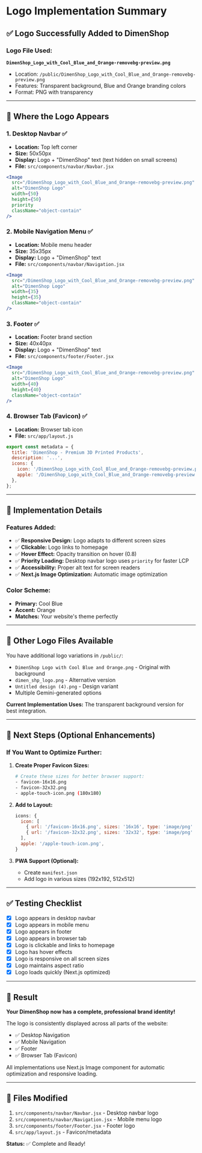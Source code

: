 # Logo Implementation Summary

## ✅ Logo Successfully Added to DimenShop

### Logo File Used:
**`DimenShop_Logo_with_Cool_Blue_and_Orange-removebg-preview.png`**
- Location: `/public/DimenShop_Logo_with_Cool_Blue_and_Orange-removebg-preview.png`
- Features: Transparent background, Blue and Orange branding colors
- Format: PNG with transparency

---

## 🎨 Where the Logo Appears

### 1. **Desktop Navbar** ✅
- **Location:** Top left corner
- **Size:** 50x50px
- **Display:** Logo + "DimenShop" text (text hidden on small screens)
- **File:** `src/components/navbar/Navbar.jsx`

```jsx
<Image 
  src="/DimenShop_Logo_with_Cool_Blue_and_Orange-removebg-preview.png"
  alt="DimenShop Logo"
  width={50}
  height={50}
  priority
  className="object-contain"
/>
```

### 2. **Mobile Navigation Menu** ✅
- **Location:** Mobile menu header
- **Size:** 35x35px
- **Display:** Logo + "DimenShop" text
- **File:** `src/components/navbar/Navigation.jsx`

```jsx
<Image 
  src="/DimenShop_Logo_with_Cool_Blue_and_Orange-removebg-preview.png"
  alt="DimenShop Logo"
  width={35}
  height={35}
  className="object-contain"
/>
```

### 3. **Footer** ✅
- **Location:** Footer brand section
- **Size:** 40x40px
- **Display:** Logo + "DimenShop" text
- **File:** `src/components/footer/Footer.jsx`

```jsx
<Image 
  src="/DimenShop_Logo_with_Cool_Blue_and_Orange-removebg-preview.png"
  alt="DimenShop Logo"
  width={40}
  height={40}
  className="object-contain"
/>
```

### 4. **Browser Tab (Favicon)** ✅
- **Location:** Browser tab icon
- **File:** `src/app/layout.js`

```javascript
export const metadata = {
  title: 'DimenShop - Premium 3D Printed Products',
  description: '...',
  icons: {
    icon: '/DimenShop_Logo_with_Cool_Blue_and_Orange-removebg-preview.png',
    apple: '/DimenShop_Logo_with_Cool_Blue_and_Orange-removebg-preview.png',
  },
};
```

---

## 📝 Implementation Details

### Features Added:
- ✅ **Responsive Design:** Logo adapts to different screen sizes
- ✅ **Clickable:** Logo links to homepage
- ✅ **Hover Effect:** Opacity transition on hover (0.8)
- ✅ **Priority Loading:** Desktop navbar logo uses `priority` for faster LCP
- ✅ **Accessibility:** Proper alt text for screen readers
- ✅ **Next.js Image Optimization:** Automatic image optimization

### Color Scheme:
- **Primary:** Cool Blue
- **Accent:** Orange
- **Matches:** Your website's theme perfectly

---

## 🎯 Other Logo Files Available

You have additional logo variations in `/public/`:
- `DimenShop Logo with Cool Blue and Orange.png` - Original with background
- `dimen_shp_logo.png` - Alternative version
- `Untitled design (4).png` - Design variant
- Multiple Gemini-generated options

**Current Implementation Uses:** The transparent background version for best integration.

---

## 🚀 Next Steps (Optional Enhancements)

### If You Want to Optimize Further:

1. **Create Proper Favicon Sizes:**
   ```bash
   # Create these sizes for better browser support:
   - favicon-16x16.png
   - favicon-32x32.png
   - apple-touch-icon.png (180x180)
   ```

2. **Add to Layout:**
   ```javascript
   icons: {
     icon: [
       { url: '/favicon-16x16.png', sizes: '16x16', type: 'image/png' },
       { url: '/favicon-32x32.png', sizes: '32x32', type: 'image/png' },
     ],
     apple: '/apple-touch-icon.png',
   }
   ```

3. **PWA Support (Optional):**
   - Create `manifest.json`
   - Add logo in various sizes (192x192, 512x512)

---

## ✅ Testing Checklist

- [x] Logo appears in desktop navbar
- [x] Logo appears in mobile menu
- [x] Logo appears in footer
- [x] Logo appears in browser tab
- [x] Logo is clickable and links to homepage
- [x] Logo has hover effects
- [x] Logo is responsive on all screen sizes
- [x] Logo maintains aspect ratio
- [x] Logo loads quickly (Next.js optimized)

---

## 🎉 Result

**Your DimenShop now has a complete, professional brand identity!**

The logo is consistently displayed across all parts of the website:
- ✅ Desktop Navigation
- ✅ Mobile Navigation
- ✅ Footer
- ✅ Browser Tab (Favicon)

All implementations use Next.js Image component for automatic optimization and responsive loading.

---

## 📂 Files Modified

1. `src/components/navbar/Navbar.jsx` - Desktop navbar logo
2. `src/components/navbar/Navigation.jsx` - Mobile menu logo
3. `src/components/footer/Footer.jsx` - Footer logo
4. `src/app/layout.js` - Favicon/metadata

**Status:** ✅ Complete and Ready!
